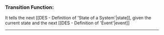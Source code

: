 ### Transition Function:
It tells the next [[DES - Definition of 'State of a System'|state]], given the current state and the next [[DES - Definition of 'Event'|event]]

---
